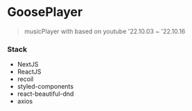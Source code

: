 # GoosePlayer

> musicPlayer with based on youtube
> '22.10.03 ~ '22.10.16

### Stack

-   NextJS
-   ReactJS
-   recoil
-   styled-components
-   react-beautiful-dnd
-   axios

